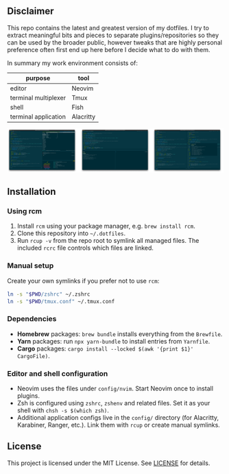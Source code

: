 ## Disclaimer

This repo contains the latest and greatest version of my dotfiles.
I try to extract meaningful bits and pieces to separate plugins/repositories so they can be used by the broader public, however tweaks that are highly personal preference often first end up here before I decide what to do with them.

In summary my work environment consists of:

| purpose | tool |
|---------|------|
| editor | Neovim |
| terminal multiplexer | Tmux |
| shell | Fish |
| terminal application | Alacritty |

![image](https://raw.githubusercontent.com/alexanderjeurissen/dotfiles/main/_assets/screenshots/flattened_fish.png)

## Installation

### Using rcm

1. Install `rcm` using your package manager, e.g. `brew install rcm`.
2. Clone this repository into `~/.dotfiles`.
3. Run `rcup -v` from the repo root to symlink all managed files. The
   included `rcrc` file controls which files are linked.

### Manual setup

Create your own symlinks if you prefer not to use `rcm`:

```sh
ln -s "$PWD/zshrc" ~/.zshrc
ln -s "$PWD/tmux.conf" ~/.tmux.conf
```

### Dependencies

- **Homebrew** packages: `brew bundle` installs everything from the
  `Brewfile`.
- **Yarn** packages: run `npx yarn-bundle` to install entries from
  `Yarnfile`.
- **Cargo** packages: `cargo install --locked $(awk '{print $1}' CargoFile)`.

### Editor and shell configuration

- Neovim uses the files under `config/nvim`. Start Neovim once to install
  plugins.
- Zsh is configured using `zshrc`, `zshenv` and related files. Set it as
  your shell with `chsh -s $(which zsh)`.
- Additional application configs live in the `config/` directory (for
  Alacritty, Karabiner, Ranger, etc.). Link them with `rcup` or create
  manual symlinks.

## License

This project is licensed under the MIT License. See [LICENSE](LICENSE) for details.
